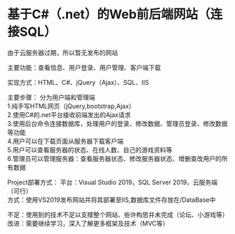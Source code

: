 # 基于C#（.net）的Web前后端网站（连接SQL）
由于云服务器过期，所以暂无发布的网站

主要功能：查看信息、用户登录、用户管理、客户端下载

实现方式：HTML、C#、jQuery（Ajax）、SQL、IIS

主要步骤：   分为用户端和管理端<br>
1.纯手写HTML网页（jQuery,bootstrap,Ajax）<br>
2.使用C#的.net平台接收前端发出的Ajax请求<br>
3.使用后台命令连接数据库，处理用户的登录、修改数据、管理员登录、修改数据等功能<br>
4.用户可以在下载页面从服务器下载客户端<br>
5.用户可以查看服务器的状态、在线人数、自己的游戏资料等<br>
6.管理员可以管理服务器：查看服务器状态、修改服务器状态、增删查改用户的所有数据<br>

Project部署方式：
平台：Visual Studio 2019，SQL Server 2019，云服务端（可行）<br>
方式：使用VS2019发布网站并将其部署至IIS,数据库文件存放在/DataBase中<br>

不足：使用到的技术不足以支撑整个网站、些许构思并未完成（论坛、小游戏等）<br>
改进：需要继续学习，深入了解更多框架及技术（MVC等）<br>
